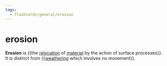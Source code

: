 ```yaml
---
tags:
  - flashcards/general/erosion
---
```


# erosion

__Erosion__ is {{the [relocation](sediment%20transport.md) of [material](material.md) by the action of surface processes}}. It is distinct from {{[weathering](weathering.md) which involves no movement}}. <!--SR:!2023-12-13,141,230!2023-11-02,158,290-->
